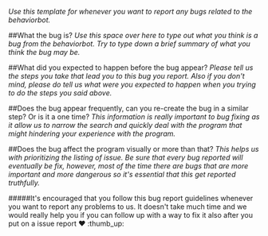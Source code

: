 _Use this template for whenever you want to report any bugs related to the behaviorbot._

##What the bug is?
_Use this space over here to type out what you think is a bug from the behaviorbot. Try to type down a brief summary of what you think the bug may be._

##What did you expected to happen before the bug appear?
_Please tell us the steps you take that lead you to this bug you report. Also if you don't mind, please do tell us what were you expected to happen when you trying to do the steps you said above._

##Does the bug appear frequently, can you re-create the bug in a similar step? Or is it a one time?
_This information is really important to bug fixing as it allow us to narrow the search and quickly deal with the program that might hindering your experience with the program._

##Does the bug affect the program visually or more than that?
_This helps us with prioritizing the listing of issue. Be sure that every bug reported will eventually be fix, however, most of the time there are bugs that are more important and more dangerous so it's essential that this get reported truthfully._

#####It's encouraged that you follow this bug report guidelines whenever you want to report any problems to us. It doesn't take much time and we would really help you if you can follow up with a way to fix it also after you put on a issue report :heart: :thumb_up:
